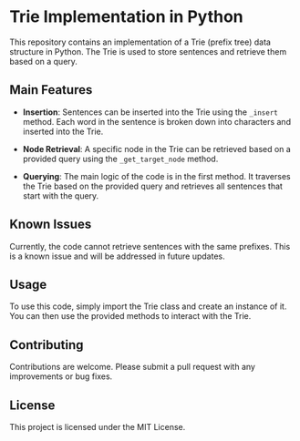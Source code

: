 # Trie Implementation in Python

This repository contains an implementation of a Trie (prefix tree) data structure in Python. The Trie is used to store sentences and retrieve them based on a query.

## Main Features

- **Insertion**: Sentences can be inserted into the Trie using the `_insert` method. Each word in the sentence is broken down into characters and inserted into the Trie.

- **Node Retrieval**: A specific node in the Trie can be retrieved based on a provided query using the `_get_target_node` method.

- **Querying**: The main logic of the code is in the first method. It traverses the Trie based on the provided query and retrieves all sentences that start with the query.

## Known Issues

Currently, the code cannot retrieve sentences with the same prefixes. This is a known issue and will be addressed in future updates.

## Usage

To use this code, simply import the Trie class and create an instance of it. You can then use the provided methods to interact with the Trie.

## Contributing

Contributions are welcome. Please submit a pull request with any improvements or bug fixes.

## License

This project is licensed under the MIT License.